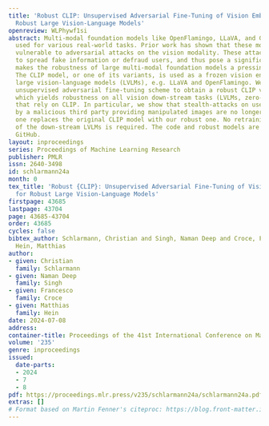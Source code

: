 ```yaml
---
title: 'Robust CLIP: Unsupervised Adversarial Fine-Tuning of Vision Embeddings for
  Robust Large Vision-Language Models'
openreview: WLPhywf1si
abstract: Multi-modal foundation models like OpenFlamingo, LLaVA, and GPT-4 are increasingly
  used for various real-world tasks. Prior work has shown that these models are highly
  vulnerable to adversarial attacks on the vision modality. These attacks can be leveraged
  to spread fake information or defraud users, and thus pose a significant risk, which
  makes the robustness of large multi-modal foundation models a pressing problem.
  The CLIP model, or one of its variants, is used as a frozen vision encoder in many
  large vision-language models (LVLMs), e.g. LLaVA and OpenFlamingo. We propose an
  unsupervised adversarial fine-tuning scheme to obtain a robust CLIP vision encoder,
  which yields robustness on all vision down-stream tasks (LVLMs, zero-shot classification)
  that rely on CLIP. In particular, we show that stealth-attacks on users of LVLMs
  by a malicious third party providing manipulated images are no longer possible once
  one replaces the original CLIP model with our robust one. No retraining or fine-tuning
  of the down-stream LVLMs is required. The code and robust models are available on
  GitHub.
layout: inproceedings
series: Proceedings of Machine Learning Research
publisher: PMLR
issn: 2640-3498
id: schlarmann24a
month: 0
tex_title: 'Robust {CLIP}: Unsupervised Adversarial Fine-Tuning of Vision Embeddings
  for Robust Large Vision-Language Models'
firstpage: 43685
lastpage: 43704
page: 43685-43704
order: 43685
cycles: false
bibtex_author: Schlarmann, Christian and Singh, Naman Deep and Croce, Francesco and
  Hein, Matthias
author:
- given: Christian
  family: Schlarmann
- given: Naman Deep
  family: Singh
- given: Francesco
  family: Croce
- given: Matthias
  family: Hein
date: 2024-07-08
address:
container-title: Proceedings of the 41st International Conference on Machine Learning
volume: '235'
genre: inproceedings
issued:
  date-parts:
  - 2024
  - 7
  - 8
pdf: https://proceedings.mlr.press/v235/schlarmann24a/schlarmann24a.pdf
extras: []
# Format based on Martin Fenner's citeproc: https://blog.front-matter.io/posts/citeproc-yaml-for-bibliographies/
---
```

